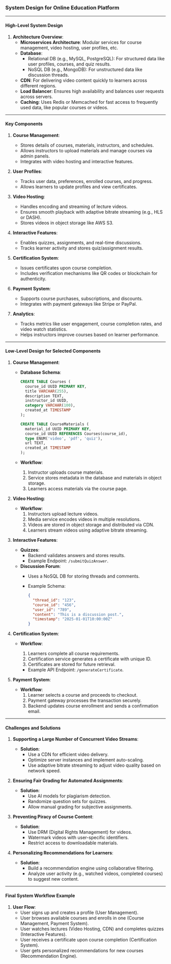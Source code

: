 
### **System Design for Online Education Platform**

----------

#### **High-Level System Design**

1.  **Architecture Overview**:
    -   **Microservices Architecture**: Modular services for course management, video hosting, user profiles, etc.
    -   **Database**:
        -   Relational DB (e.g., MySQL, PostgreSQL): For structured data like user profiles, courses, and quiz results.
        -   NoSQL DB (e.g., MongoDB): For unstructured data like discussion threads.
    -   **CDN**: For delivering video content quickly to learners across different regions.
    -   **Load Balancer**: Ensures high availability and balances user requests across servers.
    -   **Caching**: Uses Redis or Memcached for fast access to frequently used data, like popular courses or videos.

----------

#### **Key Components**

1.  **Course Management**:
    
    -   Stores details of courses, materials, instructors, and schedules.
    -   Allows instructors to upload materials and manage courses via admin panels.
    -   Integrates with video hosting and interactive features.
2.  **User Profiles**:
    
    -   Tracks user data, preferences, enrolled courses, and progress.
    -   Allows learners to update profiles and view certificates.
3.  **Video Hosting**:
    
    -   Handles encoding and streaming of lecture videos.
    -   Ensures smooth playback with adaptive bitrate streaming (e.g., HLS or DASH).
    -   Stores videos in object storage like AWS S3.
4.  **Interactive Features**:
    
    -   Enables quizzes, assignments, and real-time discussions.
    -   Tracks learner activity and stores quiz/assignment results.
5.  **Certification System**:
    
    -   Issues certificates upon course completion.
    -   Includes verification mechanisms like QR codes or blockchain for authenticity.
6.  **Payment System**:
    
    -   Supports course purchases, subscriptions, and discounts.
    -   Integrates with payment gateways like Stripe or PayPal.
7.  **Analytics**:
    
    -   Tracks metrics like user engagement, course completion rates, and video watch statistics.
    -   Helps instructors improve courses based on learner performance.

----------

#### **Low-Level Design for Selected Components**

1.  **Course Management**:
    
    -   **Database Schema**:
        
        ```sql
        CREATE TABLE Courses (
          course_id UUID PRIMARY KEY,
          title VARCHAR(255),
          description TEXT,
          instructor_id UUID,
          category VARCHAR(100),
          created_at TIMESTAMP
        );
        
        CREATE TABLE CourseMaterials (
          material_id UUID PRIMARY KEY,
          course_id UUID REFERENCES Courses(course_id),
          type ENUM('video', 'pdf', 'quiz'),
          url TEXT,
          created_at TIMESTAMP
        );
        ```
        
    -   **Workflow**:
        1.  Instructor uploads course materials.
        2.  Service stores metadata in the database and materials in object storage.
        3.  Learners access materials via the course page.
2.  **Video Hosting**:
    
    -   **Workflow**:
        1.  Instructors upload lecture videos.
        2.  Media service encodes videos in multiple resolutions.
        3.  Videos are stored in object storage and distributed via CDN.
        4.  Learners stream videos using adaptive bitrate streaming.
3.  **Interactive Features**:
    
    -   **Quizzes**:
        -   Backend validates answers and stores results.
        -   Example Endpoint: `/submitQuizAnswer`.
    -   **Discussion Forum**:
        -   Uses a NoSQL DB for storing threads and comments.
        -   Example Schema:
            
            ```json
            {
              "thread_id": "123",
              "course_id": "456",
              "user_id": "789",
              "content": "This is a discussion post.",
              "timestamp": "2025-01-01T10:00:00Z"
            }
            ```
            
4.  **Certification System**:
    
    -   **Workflow**:
        
        1.  Learners complete all course requirements.
        2.  Certification service generates a certificate with unique ID.
        3.  Certificates are stored for future retrieval.
        
        -   Example API Endpoint: `/generateCertificate`.
5.  **Payment System**:
    
    -   **Workflow**:
        1.  Learner selects a course and proceeds to checkout.
        2.  Payment gateway processes the transaction securely.
        3.  Backend updates course enrollment and sends a confirmation email.

----------

#### **Challenges and Solutions**

1.  **Supporting a Large Number of Concurrent Video Streams**:
    
    -   **Solution**:
        -   Use a CDN for efficient video delivery.
        -   Optimize server instances and implement auto-scaling.
        -   Use adaptive bitrate streaming to adjust video quality based on network speed.
2.  **Ensuring Fair Grading for Automated Assignments**:
    
    -   **Solution**:
        -   Use AI models for plagiarism detection.
        -   Randomize question sets for quizzes.
        -   Allow manual grading for subjective assignments.
3.  **Preventing Piracy of Course Content**:
    
    -   **Solution**:
        -   Use DRM (Digital Rights Management) for videos.
        -   Watermark videos with user-specific identifiers.
        -   Restrict access to downloadable materials.
4.  **Personalizing Recommendations for Learners**:
    
    -   **Solution**:
        -   Build a recommendation engine using collaborative filtering.
        -   Analyze user activity (e.g., watched videos, completed courses) to suggest new content.

----------

#### **Final System Workflow Example**

1.  **User Flow**:
    -   User signs up and creates a profile (User Management).
    -   User browses available courses and enrolls in one (Course Management, Payment System).
    -   User watches lectures (Video Hosting, CDN) and completes quizzes (Interactive Features).
    -   User receives a certificate upon course completion (Certification System).
    -   User gets personalized recommendations for new courses (Recommendation Engine).